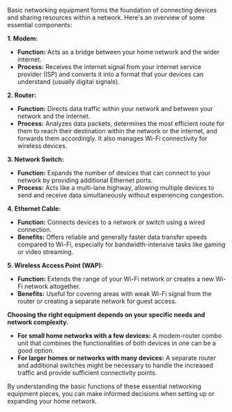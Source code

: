 Basic networking equipment forms the foundation of connecting devices and sharing resources within a network. Here's an overview of some essential components:

**1. Modem:**

- **Function:** Acts as a bridge between your home network and the wider internet.
- **Process:** Receives the internet signal from your internet service provider (ISP) and converts it into a format that your devices can understand (usually digital signals).

**2. Router:**

- **Function:** Directs data traffic within your network and between your network and the internet.
- **Process:** Analyzes data packets, determines the most efficient route for them to reach their destination within the network or the internet, and forwards them accordingly. It also manages Wi-Fi connectivity for wireless devices.

**3. Network Switch:**

- **Function:** Expands the number of devices that can connect to your network by providing additional Ethernet ports.
- **Process:** Acts like a multi-lane highway, allowing multiple devices to send and receive data simultaneously without experiencing congestion.

**4. Ethernet Cable:**

- **Function:** Connects devices to a network or switch using a wired connection.
- **Benefits:** Offers reliable and generally faster data transfer speeds compared to Wi-Fi, especially for bandwidth-intensive tasks like gaming or video streaming.

**5. Wireless Access Point (WAP):**

- **Function:** Extends the range of your Wi-Fi network or creates a new Wi-Fi network altogether.
- **Benefits:** Useful for covering areas with weak Wi-Fi signal from the router or creating a separate network for guest access.

**Choosing the right equipment depends on your specific needs and network complexity.**

- **For small home networks with a few devices:** A modem-router combo unit that combines the functionalities of both devices in one can be a good option.
- **For larger homes or networks with many devices:** A separate router and additional switches might be necessary to handle the increased traffic and provide sufficient connectivity points.

By understanding the basic functions of these essential networking equipment pieces, you can make informed decisions when setting up or expanding your home network.
